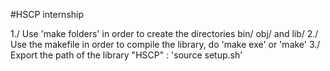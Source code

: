 #HSCP internship 


1./ Use 'make folders' in order to create the directories bin/ obj/ and lib/ 
2./ Use the makefile in order to compile the library, do 'make exe' or 'make'
3./ Export the path of the library "HSCP" : 'source setup.sh'

